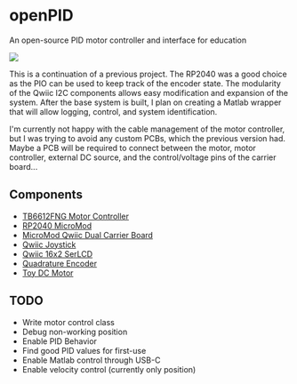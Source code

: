 # openPID
An open-source PID motor controller and interface for education

![](https://i.imgur.com/ktodUVm.jpeg)

This is a continuation of a previous project. The RP2040 was a good choice as the PIO can be used to keep track of the encoder state. The modularity of the Qwiic I2C components allows easy modification and expansion of the system. After the base system is built, I plan on creating a Matlab wrapper that will allow logging, control, and system identification.

I'm currently not happy with the cable management of the motor controller, but I was trying to avoid any custom PCBs, which the previous version had. Maybe a PCB will be required to connect between the motor, motor controller, external DC source, and the control/voltage pins of the carrier board...

## Components
* [TB6612FNG Motor Controller](https://www.sparkfun.com/products/14451)
* [RP2040 MicroMod](https://www.sparkfun.com/products/17720)
* [MicroMod Qwiic Dual Carrier Board](https://www.sparkfun.com/products/17724)
* [Qwiic Joystick](https://www.sparkfun.com/products/15168)
* [Qwiic 16x2 SerLCD](https://www.sparkfun.com/products/16396)
* [Quadrature Encoder](https://www.amazon.com/Taiss-Incremental-Encoder-Voltage-Warranty%EF%BC%89600P/dp/B07MX1SYXB/)
* [Toy DC Motor](https://www.amazon.com/Topoox-15000-16500RPM-Electric-Science-Experiments/dp/B073Q2Y3RC/)

## TODO
* Write motor control class
* Debug non-working position
* Enable PID Behavior
* Find good PID values for first-use
* Enable Matlab control through USB-C
* Enable velocity control (currently only position)
